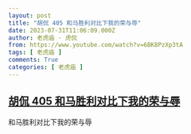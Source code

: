 ```yaml
---
layout: post
title: "胡侃 405 和马胜利对比下我的荣与辱"
date: 2023-07-31T11:06:09.000Z
author: 老虎庙 · 虎侃
from: https://www.youtube.com/watch?v=6BK8PzXp3tA
tags: [ 老虎庙 ]
comments: True
categories: [ 老虎庙 ]
---
```

<!--1690801569000-->
[胡侃 405 和马胜利对比下我的荣与辱](https://www.youtube.com/watch?v=6BK8PzXp3tA)
------

<div>
和马胜利对比下我的荣与辱
</div>
